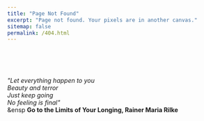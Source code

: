 ```yaml
---
title: "Page Not Found"
excerpt: "Page not found. Your pixels are in another canvas."
sitemap: false
permalink: /404.html
---
```

 <br>
<br>
<br>

<i>"Let everything happen to you <br>
Beauty and terror <br>
Just keep going <br>
No feeling is final"</i> <br>
&ensp <b>Go to the Limits of Your Longing, Rainer Maria Rilke </b>

